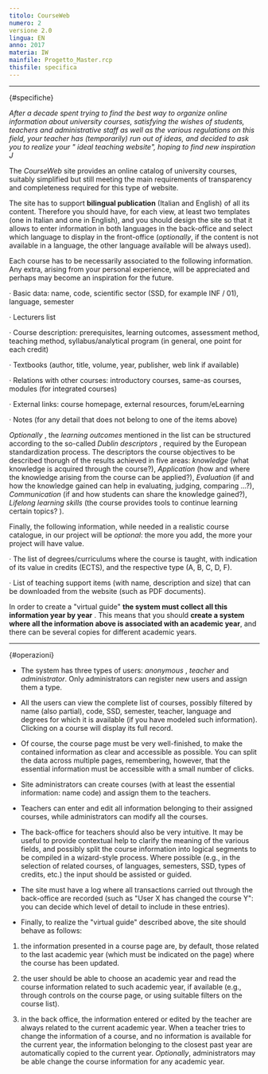 ```yaml
---
titolo: CourseWeb
numero: 2
versione 2.0
lingua: EN
anno: 2017
materia: IW
mainfile: Progetto_Master.rcp
thisfile: specifica
---
```


-------

{#specifiche}

*After a decade spent trying to find the best way to organize online information about university courses, satisfying the wishes of students, teachers and administrative staff as well as the various regulations on this field, your teacher has (temporarily) run out of ideas, and decided to ask you to realize your " ideal teaching website", hoping to find new inspiration* *J*

The *CourseWeb* site provides an online catalog of university courses, suitably simplified but still meeting the main requirements of transparency and completeness required for this type of website.

The site has to support **bilingual publication** (Italian and English) of all its content. Therefore you should have, for each view, at least two templates (one in Italian and one in English), and you should design the site so that it allows to enter information in both languages in the back-office and select which language to display in the front-office (*optionally*, if the content is not available in a language, the other language available will be always used).

Each course has to be necessarily associated to the following information. Any extra, arising from your personal experience, will be appreciated and perhaps may become an inspiration for the future.

· Basic data: name, code, scientific sector (SSD, for example INF / 01), language, semester

· Lecturers list

· Course description: prerequisites, learning outcomes, assessment method, teaching method, syllabus/analytical program (in general, one point for each credit)

· Textbooks (author, title, volume, year, publisher, web link if available)

· Relations with other courses: introductory courses, same-as courses, modules (for integrated courses)

· External links: course homepage, external resources, forum/eLearning

· Notes (for any detail that does not belong to one of the items above)

*Optionally* , the *learning outcomes* mentioned in the list can be structured according to the so-called *Dublin descriptors* , required by the European standardization process. The descriptors the course objectives to be described thorugh of the results achieved in five areas: *knowledge* (what knowledge is acquired through the course?), *Application* (how and where the knowledge arising from the course can be applied?), *Evaluation* (if and how the knowledge gained can help in evaluating, judging, comparing ...?), *Communication* (if and how students can share the knowledge gained?), *Lifelong learning
skills* (the course provides tools to continue learning certain topics? ).

Finally, the following information, while needed in a realistic course catalogue, in our project will be *optional*: the more you add, the more your project will have value.

· The list of degrees/curriculums where the course is taught, with indication of its value in credits (ECTS), and the respective type (A, B, C, D, F).

· List of teaching support items (with name, description and size) that can be downloaded from the website (such as PDF documents).

In order to create a "virtual guide" **the system must collect all this information year
by year** . This means that you should **create a system where all the
information above is associated with an academic year**, and there can be several copies for different academic years.

-------

{#operazioni}

- The system has three types of users: *anonymous* , *teacher* and *administrator*. Only administrators can register new users and assign them a type.

- All the users can view the complete list of courses, possibly filtered by name (also partial), code, SSD, semester, teacher, language and degrees for which it is available (if you have modeled such information). Clicking on a course will display its full record.

- Of course, the course page must be very well-finished, to make the contained information as clear and accessible as possible. You can split the data across multiple pages, remembering, however, that the essential information must be accessible with a small number of clicks.

- Site administrators can create courses (with at least the essential information: name code) and assign them to the teachers.

- Teachers can enter and edit all information belonging to their assigned courses, while administrators can modify all the courses.

- The back-office for teachers should also be very intuitive. It may be useful to provide contextual help to clarify the meaning of the various fields, and possibly split the course information into logical segments to be compiled in a wizard-style process. Where possible (e.g., in the selection of related courses, of languages, semesters, SSD, types of credits, etc.) the input should be assisted or guided.

- The site must have a log where all transactions carried out through the back-office are recorded (such as "User X has changed the course Y": you can decide which level of detail to include in these entries).

- Finally, to realize the "virtual guide" described above, the site should behave as follows:
1. the information presented in a course page are, by default, those related to the last academic year (which must be indicated on the page) where the course has been updated.

2. the user should be able to choose an academic year and read the course information related to such academic year, if available (e.g., through controls on the course page, or using suitable filters on the course list).

3. in the back office, the information entered or edited by the teacher are always related to the current academic year. When a teacher tries to change the information of a course, and no information is available for the current year, the information belonging to the closest past year are automatically copied to the current year. *Optionally*, administrators may be able change the course information for any academic year.  
